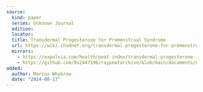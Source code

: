 ```yaml
---
source:
  kind: paper
  series: Unknown Journal
  edition: 
  locator: 
  title: Transdermal Progesterone for Premenstrual Syndrome
  url: https://wiki.chadnet.org/transdermal-progesterone-for-premenstrual-syndrome.pdf
  mirrors:
    - https://expulsia.com/health/peat-index/transdermal-progesterone-for-premenstrual-syndrome.pdf
    - https://github.com/0x2447196/raypeatarchive/blob/main/documents/newsletters/transdermal-progesterone-for-premenstrual-syndrome.txt
added:
  author: Marcus Whybrow
  date: "2024-08-17"
---
```

